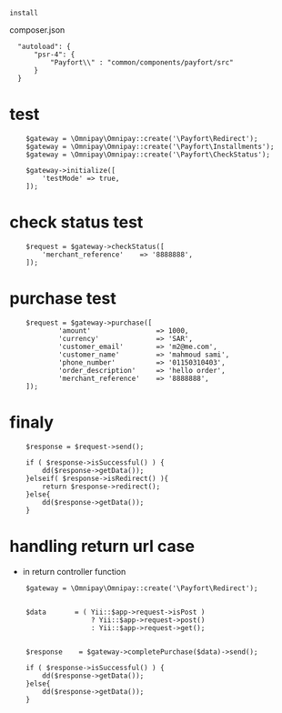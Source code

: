 ``` install ```

composer.json
```
  "autoload": {
      "psr-4": {
          "Payfort\\" : "common/components/payfort/src"
      }
  }
```


# test 
```
	$gateway = \Omnipay\Omnipay::create('\Payfort\Redirect');
	$gateway = \Omnipay\Omnipay::create('\Payfort\Installments');
	$gateway = \Omnipay\Omnipay::create('\Payfort\CheckStatus');

	$gateway->initialize([
	    'testMode' => true,
	]);
```


# check status test
```
	$request = $gateway->checkStatus([
	    'merchant_reference'    => '8888888',
	]);
```


# purchase test
```
    $request = $gateway->purchase([
            'amount'                => 1000,
            'currency'              => 'SAR',
            'customer_email'        => 'm2@me.com',
            'customer_name'         => 'mahmoud sami',
            'phone_number'          => '01150310403',
            'order_description'     => 'hello order',
            'merchant_reference'    => '8888888',
    ]);
```



# finaly
```
    $response = $request->send();

    if ( $response->isSuccessful() ) {
        dd($response->getData());
    }elseif( $response->isRedirect() ){
        return $response->redirect();
    }else{
        dd($response->getData());
    }
```




# handling return url case
- in return controller function
```
    $gateway = \Omnipay\Omnipay::create('\Payfort\Redirect');


    $data       = ( Yii::$app->request->isPost ) 
                    ? Yii::$app->request->post() 
                    : Yii::$app->request->get();


    $response    = $gateway->completePurchase($data)->send();

    if ( $response->isSuccessful() ) {
        dd($response->getData());
    }else{
        dd($response->getData());
    }
```